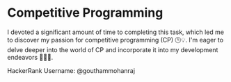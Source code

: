 # Competitive Programming 

I devoted a significant amount of time to completing this task, which led me to discover my passion for competitive programming (CP) 🕒💡. I'm eager to delve deeper into the world of CP and incorporate it into my development endeavors 👨‍💻🔗.

HackerRank Username: @gouthammohanraj

